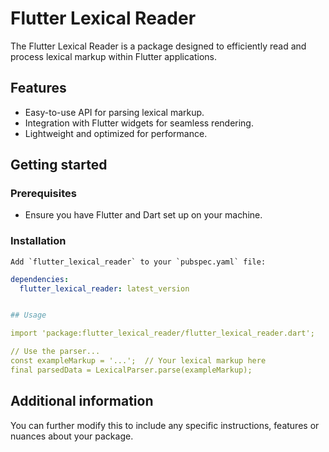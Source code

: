 
# Flutter Lexical Reader

The Flutter Lexical Reader is a package designed to efficiently read and process lexical markup within Flutter applications.


## Features

- Easy-to-use API for parsing lexical markup.
- Integration with Flutter widgets for seamless rendering.
- Lightweight and optimized for performance.
## Getting started

### Prerequisites

- Ensure you have Flutter and Dart set up on your machine.

### Installation

    Add `flutter_lexical_reader` to your `pubspec.yaml` file:
   ```yaml
   dependencies:
     flutter_lexical_reader: latest_version


## Usage

import 'package:flutter_lexical_reader/flutter_lexical_reader.dart';

// Use the parser...
const exampleMarkup = '...';  // Your lexical markup here
final parsedData = LexicalParser.parse(exampleMarkup);

```

## Additional information

You can further modify this to include any specific instructions, features or nuances about your package.

